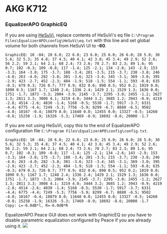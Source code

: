 # AKG K712
### EqualizerAPO GraphicEQ
If you are using [HeSuVi](https://sourceforge.net/projects/hesuvi/), replace contents of HeSuVi's eq file `C:\Program Files\EqualizerAPO\config\HeSuVi\eq.txt` with this line and set global volume for both channels from HeSuVi UI to **-60**.
```
GraphicEQ: 10 -84; 20 6.0; 22 6.0; 23 6.0; 25 6.0; 26 6.0; 28 5.8; 30 5.6; 32 5.3; 35 4.8; 37 4.5; 40 4.1; 42 3.8; 45 3.4; 49 2.9; 52 2.6; 56 2.2; 59 2.1; 64 2.1; 68 2.4; 73 2.6; 78 2.7; 83 2.3; 89 1.6; 95 0.7; 102 -0.3; 109 -0.8; 117 -1.4; 125 -2.1; 134 -2.6; 143 -2.9; 153 -3.3; 164 -3.8; 175 -3.7; 188 -3.4; 201 -3.5; 215 -3.7; 230 -3.8; 246 -4.0; 263 -4.0; 282 -3.8; 301 -3.6; 323 -3.4; 345 -3.1; 369 -3.0; 395 -2.9; 423 -2.7; 452 -2.3; 484 -1.9; 518 -1.5; 554 -1.1; 593 -0.8; 635 -0.3; 679 0.3; 726 0.7; 777 0.9; 832 0.6; 890 0.5; 952 0.2; 1019 0.0; 1090 0.5; 1167 1.7; 1248 2.4; 1336 2.4; 1429 2.1; 1529 1.3; 1636 0.0; 1751 -1.7; 1873 -3.3; 2004 -3.9; 2145 -3.7; 2295 -3.0; 2455 -1.2; 2627 1.3; 2811 3.3; 3008 4.1; 3219 4.0; 3444 3.2; 3685 1.2; 3943 -0.9; 4219 -2.8; 4514 -2.6; 4830 -1.4; 5168 -0.5; 5530 -1.7; 5917 -3.7; 6331 -4.4; 6775 -4.4; 7249 -5.3; 7756 -5.9; 8299 -6.7; 8880 -6.5; 9502 -4.0; 10167 -0.4; 10879 0.0; 11640 0.0; 12455 0.0; 13327 -0.5; 14260 -0.8; 15258 -1.9; 16326 -5.3; 17469 -8.9; 18692 -8.6; 20000 -1.7
```
If you are not using HeSuVi, copy this to the end of EqualizerAPO configuration file `C:\Program Files\EqualizerAPO\config\config.txt`.
```
GraphicEQ: 10 -84; 20 6.0; 22 6.0; 23 6.0; 25 6.0; 26 6.0; 28 5.8; 30 5.6; 32 5.3; 35 4.8; 37 4.5; 40 4.1; 42 3.8; 45 3.4; 49 2.9; 52 2.6; 56 2.2; 59 2.1; 64 2.1; 68 2.4; 73 2.6; 78 2.7; 83 2.3; 89 1.6; 95 0.7; 102 -0.3; 109 -0.8; 117 -1.4; 125 -2.1; 134 -2.6; 143 -2.9; 153 -3.3; 164 -3.8; 175 -3.7; 188 -3.4; 201 -3.5; 215 -3.7; 230 -3.8; 246 -4.0; 263 -4.0; 282 -3.8; 301 -3.6; 323 -3.4; 345 -3.1; 369 -3.0; 395 -2.9; 423 -2.7; 452 -2.3; 484 -1.9; 518 -1.5; 554 -1.1; 593 -0.8; 635 -0.3; 679 0.3; 726 0.7; 777 0.9; 832 0.6; 890 0.5; 952 0.2; 1019 0.0; 1090 0.5; 1167 1.7; 1248 2.4; 1336 2.4; 1429 2.1; 1529 1.3; 1636 0.0; 1751 -1.7; 1873 -3.3; 2004 -3.9; 2145 -3.7; 2295 -3.0; 2455 -1.2; 2627 1.3; 2811 3.3; 3008 4.1; 3219 4.0; 3444 3.2; 3685 1.2; 3943 -0.9; 4219 -2.8; 4514 -2.6; 4830 -1.4; 5168 -0.5; 5530 -1.7; 5917 -3.7; 6331 -4.4; 6775 -4.4; 7249 -5.3; 7756 -5.9; 8299 -6.7; 8880 -6.5; 9502 -4.0; 10167 -0.4; 10879 0.0; 11640 0.0; 12455 0.0; 13327 -0.5; 14260 -0.8; 15258 -1.9; 16326 -5.3; 17469 -8.9; 18692 -8.6; 20000 -1.7
Copy: L=-6.0dB*l, R=-6.0dB*R
```
EqualizerAPO Peace GUI does not work with GraphicEQ so you have to disable parametric equalization configured by Peace if you are already using it.
![](https://raw.githubusercontent.com/jaakkopasanen/AutoEq/master/results/Sonoma%20Model%20One/innerfidelity/onear/AKG%20K712/AKG%20K712.png)
